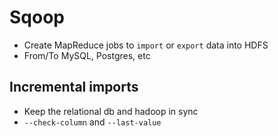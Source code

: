 # Sqoop

- Create MapReduce jobs to `import` or `export` data into HDFS
- From/To MySQL, Postgres, etc

## Incremental imports

- Keep the relational db and hadoop in sync
- `--check-column` and `--last-value`
